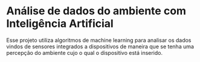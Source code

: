 # Análise de dados do ambiente com Inteligência Artificial 

Esse projeto utiliza algoritmos de machine learning para analisar os dados vindos de sensores integrados a dispositivos de maneira que se tenha uma percepção do ambiente cujo o qual o dispositivo está inserido.


